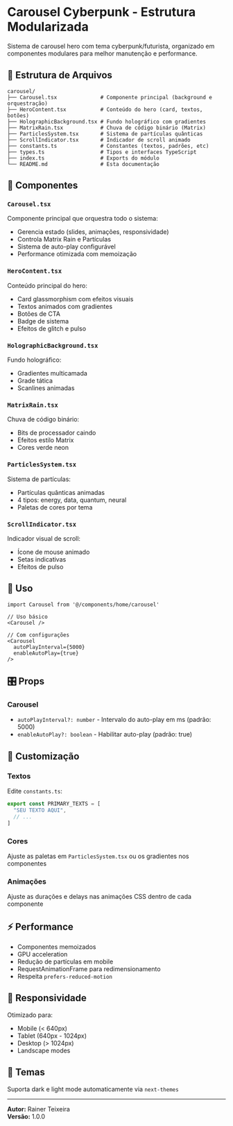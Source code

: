 # Carousel Cyberpunk - Estrutura Modularizada

Sistema de carousel hero com tema cyberpunk/futurista, organizado em componentes modulares para melhor manutenção e performance.

## 📁 Estrutura de Arquivos

```text
carousel/
├── Carousel.tsx              # Componente principal (background e orquestração)
├── HeroContent.tsx           # Conteúdo do hero (card, textos, botões)
├── HolographicBackground.tsx # Fundo holográfico com gradientes
├── MatrixRain.tsx            # Chuva de código binário (Matrix)
├── ParticlesSystem.tsx       # Sistema de partículas quânticas
├── ScrollIndicator.tsx       # Indicador de scroll animado
├── constants.ts              # Constantes (textos, padrões, etc)
├── types.ts                  # Tipos e interfaces TypeScript
├── index.ts                  # Exports do módulo
└── README.md                 # Esta documentação
```

## 🎨 Componentes

### `Carousel.tsx`

Componente principal que orquestra todo o sistema:

- Gerencia estado (slides, animações, responsividade)
- Controla Matrix Rain e Partículas
- Sistema de auto-play configurável
- Performance otimizada com memoização

### `HeroContent.tsx`

Conteúdo principal do hero:

- Card glassmorphism com efeitos visuais
- Textos animados com gradientes
- Botões de CTA
- Badge de sistema
- Efeitos de glitch e pulso

### `HolographicBackground.tsx`

Fundo holográfico:

- Gradientes multicamada
- Grade tática
- Scanlines animadas

### `MatrixRain.tsx`

Chuva de código binário:

- Bits de processador caindo
- Efeitos estilo Matrix
- Cores verde neon

### `ParticlesSystem.tsx`

Sistema de partículas:

- Partículas quânticas animadas
- 4 tipos: energy, data, quantum, neural
- Paletas de cores por tema

### `ScrollIndicator.tsx`

Indicador visual de scroll:

- Ícone de mouse animado
- Setas indicativas
- Efeitos de pulso

## 📝 Uso

```tsx
import Carousel from '@/components/home/carousel'

// Uso básico
<Carousel />

// Com configurações
<Carousel 
  autoPlayInterval={5000} 
  enableAutoPlay={true} 
/>
```

## 🎛️ Props

### Carousel

- `autoPlayInterval?: number` - Intervalo do auto-play em ms (padrão: 5000)
- `enableAutoPlay?: boolean` - Habilitar auto-play (padrão: true)

## 🔧 Customização

### Textos

Edite `constants.ts`:

```typescript
export const PRIMARY_TEXTS = [
  "SEU TEXTO AQUI",
  // ...
]
```

### Cores

Ajuste as paletas em `ParticlesSystem.tsx` ou os gradientes nos componentes

### Animações

Ajuste as durações e delays nas animações CSS dentro de cada componente

## ⚡ Performance

- Componentes memoizados
- GPU acceleration
- Redução de partículas em mobile
- RequestAnimationFrame para redimensionamento
- Respeita `prefers-reduced-motion`

## 📱 Responsividade

Otimizado para:

- Mobile (< 640px)
- Tablet (640px - 1024px)
- Desktop (> 1024px)
- Landscape modes

## 🎨 Temas

Suporta dark e light mode automaticamente via `next-themes`

---

**Autor:** Rainer Teixeira  
**Versão:** 1.0.0
